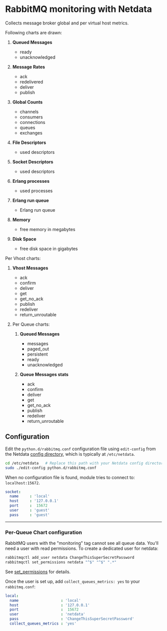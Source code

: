 <!--
title: "RabbitMQ monitoring with Netdata"
custom_edit_url: "https://github.com/netdata/netdata/edit/master/collectors/python.d.plugin/rabbitmq/README.md"
sidebar_label: "rabbitmq-python.d.plugin"
learn_status: "Published"
learn_topic_type: "References"
learn_rel_path: "Collectors References/Message Brokers"
-->

# RabbitMQ monitoring with Netdata

Collects message broker global and per virtual host metrics.


Following charts are drawn:

1.  **Queued Messages**

    -   ready
    -   unacknowledged

2.  **Message Rates**

    -   ack
    -   redelivered
    -   deliver
    -   publish

3.  **Global Counts**

    -   channels
    -   consumers
    -   connections
    -   queues
    -   exchanges

4.  **File Descriptors**

    -   used descriptors

5.  **Socket Descriptors**

    -   used descriptors

6.  **Erlang processes**

    -   used processes

7.  **Erlang run queue**

    -   Erlang run queue

8.  **Memory**

    -   free memory in megabytes

9.  **Disk Space**

    -   free disk space in gigabytes


Per Vhost charts:

1.  **Vhost Messages**

    -   ack
    -   confirm
    -   deliver
    -   get
    -   get_no_ack
    -   publish
    -   redeliver
    -   return_unroutable

2. Per Queue charts:

    1. **Queued Messages**

        - messages
        - paged_out
        - persistent
        - ready
        - unacknowledged

    2. **Queue Messages stats**

        -   ack
        -   confirm
        -   deliver
        -   get
        -   get_no_ack
        -   publish
        -   redeliver
        -   return_unroutable

## Configuration

Edit the `python.d/rabbitmq.conf` configuration file using `edit-config` from the Netdata [config
directory](/docs/configure/nodes.md), which is typically at `/etc/netdata`.

```bash
cd /etc/netdata   # Replace this path with your Netdata config directory, if different
sudo ./edit-config python.d/rabbitmq.conf
```

When no configuration file is found, module tries to connect to: `localhost:15672`.

```yaml
socket:
  name     : 'local'
  host     : '127.0.0.1'
  port     :  15672
  user     : 'guest'
  pass     : 'guest'
```

---

### Per-Queue Chart configuration

RabbitMQ users with the "monitoring" tag cannot see all queue data. You'll need a user with read permissions. 
To create a dedicated user for netdata:

```bash
rabbitmqctl add_user netdata ChangeThisSuperSecretPassword
rabbitmqctl set_permissions netdata "^$" "^$" ".*"
```

See [set_permissions](https://www.rabbitmq.com/rabbitmqctl.8.html#set_permissions) for details.

Once the user is set up, add `collect_queues_metrics: yes` to your `rabbitmq.conf`:

```yaml
local:
  name                   : 'local'
  host                   : '127.0.0.1'
  port                   :  15672
  user                   : 'netdata'
  pass                   : 'ChangeThisSuperSecretPassword'
  collect_queues_metrics : 'yes'
```
